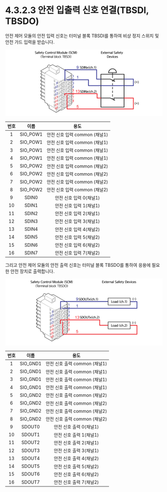 # 4.3.2.3 안전 입출력 신호 연결\(TBSDI, TBSDO\)

안전 제어 모듈의 안전 입력 신호는 터미널 블록 TBSDI를 통하여 비상 정지 스위치 및 안전 가드 입력을 받습니다.

![&#xADF8;&#xB9BC; 29 &#xC548;&#xC804; &#xC785;&#xB825; &#xC2E0;&#xD638; &#xC5F0;&#xACB0;\(TBSDI\)](../../../.gitbook/assets/image111.png)

| **번호** | **이름** | **용도** |
| :---: | :---: | :---: |
| 1 | SIO\_POW1 | 안전 신호 입력 common \(채널1\) |
| 2 | SIO\_POW1 | 안전 신호 입력 common \(채널1\) |
| 3 | SIO\_POW1 | 안전 신호 입력 common \(채널1\) |
| 4 | SIO\_POW1 | 안전 신호 입력 common \(채널1\) |
| 5 | SIO\_POW2 | 안전 신호 입력 common \(채널2\) |
| 6 | SIO\_POW2 | 안전 신호 입력 common \(채널2\) |
| 7 | SIO\_POW2 | 안전 신호 입력 common \(채널2\) |
| 8 | SIO\_POW2 | 안전 신호 입력 common \(채널2\) |
| 9 | SDIN0 | 안전 신호 입력 0\(채널1\) |
| 10 | SDIN1 | 안전 신호 입력 1\(채널1\) |
| 11 | SDIN2 | 안전 신호 입력 2\(채널1\) |
| 12 | SDIN3 | 안전 신호 입력 3\(채널1\) |
| 13 | SDIN4 | 안전 신호 입력 4\(채널2\) |
| 14 | SDIN5 | 안전 신호 입력 5\(채널2\) |
| 15 | SDIN6 | 안전 신호 입력 6\(채널2\) |
| 16 | SDIN7 | 안전 신호 입력 7\(채널2\) |

그리고 안전 제어 모듈의 안전 출력 신호는 터미널 블록 TBSDO를 통하여 응용에 필요한 안전 장치로 출력합니다.

![&#xADF8;&#xB9BC; 30 &#xC548;&#xC804; &#xCD9C;&#xB825; &#xC2E0;&#xD638; &#xC5F0;&#xACB0;\(TBSDO\)](../../../.gitbook/assets/image112.png)

| **번호** | **이름** | **용도** |
| :---: | :---: | :---: |
| 1 | SIO\_GND1 | 안전 신호 출력 common \(채널1\) |
| 2 | SIO\_GND1 | 안전 신호 출력 common \(채널1\) |
| 3 | SIO\_GND1 | 안전 신호 출력 common \(채널1\) |
| 4 | SIO\_GND1 | 안전 신호 출력 common \(채널1\) |
| 5 | SIO\_GND2 | 안전 신호 출력 common \(채널2\) |
| 6 | SIO\_GND2 | 안전 신호 출력 common \(채널2\) |
| 7 | SIO\_GND2 | 안전 신호 출력 common \(채널2\) |
| 8 | SIO\_GND2 | 안전 신호 출력 common \(채널2\) |
| 9 | SDOUT0 | 안전 신호 출력 0\(채널1\) |
| 10 | SDOUT1 | 안전 신호 출력 1\(채널1\) |
| 11 | SDOUT2 | 안전 신호 출력 2\(채널1\) |
| 12 | SDOUT3 | 안전 신호 출력 3\(채널1\) |
| 13 | SDOUT4 | 안전 신호 출력 4\(채널2\) |
| 14 | SDOUT5 | 안전 신호 출력 5\(채널2\) |
| 15 | SDOUT6 | 안전 신호 출력 6\(채널2\) |
| 16 | SDOUT7 | 안전 신호 출력 7\(채널2\) |

